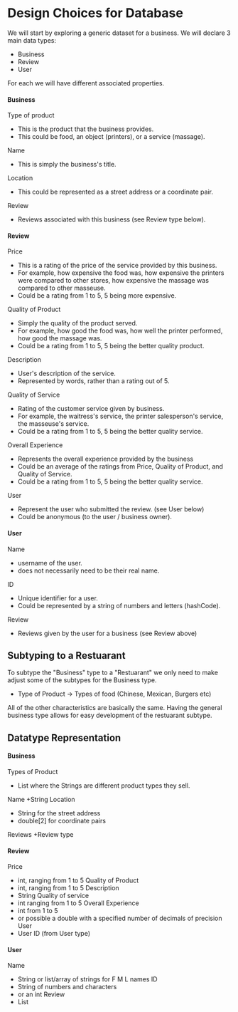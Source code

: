 Design Choices for Database
===

We will start by exploring a generic dataset for a business. We will declare 3 main data types:
+ Business
+ Review
+ User

For each we will have different associated properties.

#### Business
Type of product
+ This is the product that the business provides.
+ This could be food, an object (printers), or a service (massage).

Name
+ This is simply the business's title.

Location
+ This could be represented as a street address or a coordinate pair.

Review
+ Reviews associated with this business (see Review type below).

#### Review
Price
+ This is a rating of the price of the service provided by this business.
+ For example, how expensive the food was, how expensive the printers were compared to other stores, how expensive the massage was compared to other masseuse.
+ Could be a rating from 1 to 5, 5 being more expensive.

Quality of Product
+ Simply the quality of the product served.
+ For example, how good the food was, how well the printer performed, how good the massage was.
+ Could be a rating from 1 to 5, 5 being the better quality product.

Description
+ User's description of the service.
+ Represented by words, rather than a rating out of 5.

Quality of Service
+ Rating of the customer service given by business.
+ For example, the waitress's service, the printer salesperson's service, the masseuse's service. 
+ Could be a rating from 1 to 5, 5 being the better quality service.

Overall Experience
+ Represents the overall experience provided by the business
+ Could be an average of the ratings from Price, Quality of Product, and Quality of Service.
+ Could be a rating from 1 to 5, 5 being the better quality service.

User
+ Represent the user who submitted the review. (see User below)
+ Could be anonymous (to the user / business owner).

#### User
Name
+ username of the user.
+ does not necessarily need to be their real name.

ID
+ Unique identifier for a user.
+ Could be represented by a string of numbers and letters (hashCode).

Review
+ Reviews given by the user for a business (see Review above)

## Subtyping to a Restuarant

To subtype the "Business" type to a "Restuarant" we only need to make adjust some of the subtypes for the Business type.
+ Type of Product -> Types of food (Chinese, Mexican, Burgers etc)

All of the other characteristics are basically the same. Having the general business type allows for easy development of the restuarant subtype.

## Datatype Representation

#### Business
Types of Product
+ List<String> where the Strings are different product types they sell.

Name
+String
Location
+ String for the street address
+ double[2] for coordinate pairs

Reviews
+Review type

#### Review
Price
+ int, ranging from 1 to 5
Quality of Product
+ int, ranging from 1 to 5
Description
+ String
Quality of service
+ int ranging from 1 to 5
Overall Experience
+ int from 1 to 5
+ or possible a double with a specified number of decimals of precision
User
+ User ID (from User type)

#### User
Name
+ String or list/array of strings for F M L names
ID
+ String of numbers and characters
+ or an int
Review
+ List<Review> 

